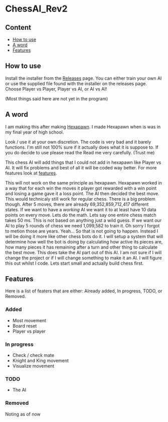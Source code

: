 # ChessAI_Rev2
## Content
* [How to use](https://github.com/MBrinks2239/ChessAI_Rev2/new/main?readme=1#how-to-use)
* [A word](https://github.com/MBrinks2239/ChessAI_Rev2/new/main?readme=1#a-word)
* [Features](https://github.com/MBrinks2239/ChessAI_Rev2/new/main?readme=1#features)

## How to use
Install the installer from the [Releases](https://github.com/MBrinks2239/ChessAI_Rev2/releases) page. 
You can either train your own AI or use the supplied file found with the installer on the releases page.
Choose Player vs Player, Player vs AI, or AI vs AI!

(Most things said here are not yet in the program)

## A word
I am making this after making [Hexapawn](https://github.com/MBrinks2239/Hexapawn). 
I made Hexapawn when is was in my final year of high school.

Look / use it at your own discretion. The code is very bad and it barely functions. 
I'm still not 100% sure if it actually does what it is suppose to.
If you do decide to use please read the Read me very carefully. (Trust me)

This chess AI will add things that I could not add in hexapawn like Player vs AI.
It will fix problems and best of all it will be coded way better. For more features look at [features](https://github.com/MBrinks2239/ChessAI_Rev2/new/main?readme=1#features).

This will not work on the same principle as hexapawn. Hexapawn worked in a way that for each win the moves it player got rewarded with a win point and losing a game gave it a loss point.
The AI then decided the best move. This would technicaly still work for regular chess. There is a big problem though. After 5 moves, there are already 69,352,859,712,417 different states. 
If we want to have a *working* AI we want it to at least have 10 data points on every move. Lets do the math. Lets say one entire chess match takes 50 ms. This is not based on anything just a wild guess.
If we want our AI to play 5 rounds of chess we need 1,099,582 to train it. Oh sorry I forgot to metion those are years. Yeah... So that is not going to happen. Instead I will be doing it more like other chess bots do it.
I will setup a system that will determine how well the bot is doing by calculating how active its pieces are, how many pieces it has remaining after a turn and other thing to calculate the best move. 
This does take the AI part out of this AI. I am not sure if I will change the project or if I will change something to make it an AI. I will figure this out whilst I code. Lets start small and actually build chess first.

## Features
Here is a list of featers that are either: Already added, In progress, TODO, or Removed.

### Added
* Most movement
* Board reset
* Player vs player

### In progress
* Check / check mate
* Knight and King movement
* Visualize movement

### TODO
* The AI

### Removed
Noting as of now
